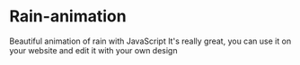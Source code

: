# Rain-animation
Beautiful animation of rain with JavaScript It's really great, you can use it on your website and edit it with your own design
